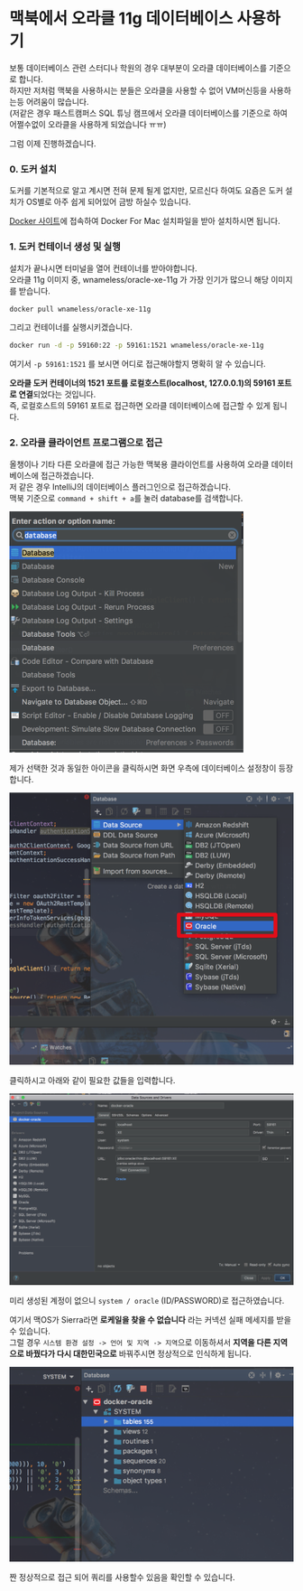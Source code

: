 # 맥북에서 오라클 11g 데이터베이스 사용하기

보통 데이터베이스 관련 스터디나 학원의 경우 대부분이 오라클 데이터베이스를 기준으로 합니다.  
하지만 저처럼 맥북을 사용하시는 분들은 오라클을 사용할 수 없어 VM머신등을 사용하는등 어려움이 많습니다.  
(저같은 경우 패스트캠퍼스 SQL 튜닝 캠프에서 오라클 데이터베이스를 기준으로 하여 어쩔수없이 오라클을 사용하게 되었습니다 ㅠㅠ)
  
그럼 이제 진행하겠습니다.  

### 0. 도커 설치

도커를 기본적으로 알고 계시면 전혀 문제 될게 없지만, 모르신다 하여도 요즘은 도커 설치가 OS별로 아주 쉽게 되어있어 금방 하실수 있습니다.  
  
[Docker 사이트](https://www.docker.com/docker-mac)에 접속하여 Docker For Mac 설치파일을 받아 설치하시면 됩니다.

### 1. 도커 컨테이너 생성 및 실행

설치가 끝나시면 터미널을 열어 컨테이너를 받아야합니다.  
오라클 11g 이미지 중, wnameless/oracle-xe-11g 가 가장 인기가 많으니 해당 이미지를 받습니다.

```zsh
docker pull wnameless/oracle-xe-11g
```

그리고 컨테이너를 실행시키겠습니다.

```zsh
docker run -d -p 59160:22 -p 59161:1521 wnameless/oracle-xe-11g
```

여기서 ```-p 59161:1521``` 를 보시면 어디로 접근해야할지 명확히 알 수 있습니다.  
  
**오라클 도커 컨테이너의 1521 포트를 로컬호스트(localhost, 127.0.0.1)의 59161 포트로 연결**되었다는 것입니다.  
즉, 로컬호스트의 59161 포트로 접근하면 오라클 데이터베이스에 접근할 수 있게 됩니다.  


### 2. 오라클 클라이언트 프로그램으로 접근

올챙이나 기타 다른 오라클에 접근 가능한 맥북용 클라이언트를 사용하여 오라클 데이터베이스에 접근하겠습니다.  
저 같은 경우 IntelliJ의 데이터베이스 플러그인으로 접근하겠습니다.  
맥북 기준으로 ```command + shift + a```를 눌러 database를 검색합니다.  

![검색](./images/검색.png)

제가 선택한 것과 동일한 아이콘을 클릭하시면 화면 우측에 데이터베이스 설정창이 등장합니다.  

![설정](./images/설정.png)

클릭하시고 아래와 같이 필요한 값들을 입력합니다. 

![인텔리 접근](./images/intellij.png)

미리 생성된 계정이 없으니 ```system / oracle``` (ID/PASSWORD)로 접근하였습니다.  
  
여기서 맥OS가 Sierra라면 **로케일을 찾을 수 없습니다** 라는 커넥션 실패 메세지를 받을 수 있습니다.  
그럴 경우 ```시스템 환경 설정 -> 언어 및 지역 -> 지역```으로 이동하셔서 **지역을 다른 지역으로 바꿨다가 다시 대한민국으로** 바꿔주시면 정상적으로 인식하게 됩니다.  

![database](./images/database.png)

짠 정상적으로 접근 되어 쿼리를 사용할수 있음을 확인할 수 있습니다.  